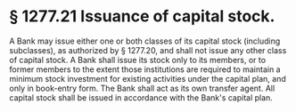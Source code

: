 # § 1277.21   Issuance of capital stock.

A Bank may issue either one or both classes of its capital stock (including subclasses), as authorized by § 1277.20, and shall not issue any other class of capital stock. A Bank shall issue its stock only to its members, or to former members to the extent those institutions are required to maintain a minimum stock investment for existing activities under the capital plan, and only in book-entry form. The Bank shall act as its own transfer agent. All capital stock shall be issued in accordance with the Bank's capital plan.




